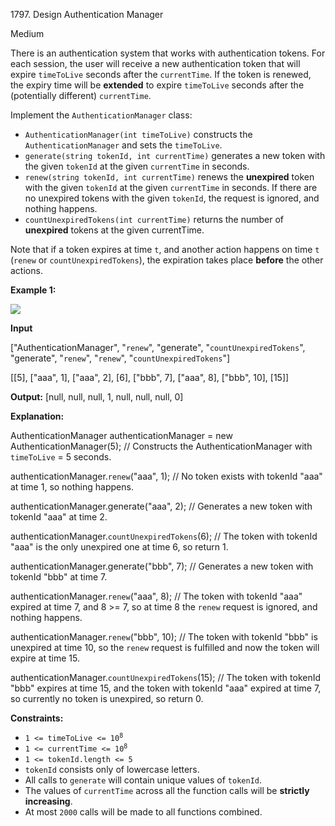 1797\. Design Authentication Manager

Medium

There is an authentication system that works with authentication tokens. For each session, the user will receive a new authentication token that will expire `timeToLive` seconds after the `currentTime`. If the token is renewed, the expiry time will be **extended** to expire `timeToLive` seconds after the (potentially different) `currentTime`.

Implement the `AuthenticationManager` class:

*   `AuthenticationManager(int timeToLive)` constructs the `AuthenticationManager` and sets the `timeToLive`.
*   `generate(string tokenId, int currentTime)` generates a new token with the given `tokenId` at the given `currentTime` in seconds.
*   `renew(string tokenId, int currentTime)` renews the **unexpired** token with the given `tokenId` at the given `currentTime` in seconds. If there are no unexpired tokens with the given `tokenId`, the request is ignored, and nothing happens.
*   `countUnexpiredTokens(int currentTime)` returns the number of **unexpired** tokens at the given currentTime.

Note that if a token expires at time `t`, and another action happens on time `t` (`renew` or `countUnexpiredTokens`), the expiration takes place **before** the other actions.

**Example 1:**

![](https://leetcode-in-java.github.io/src/main/java/g1701_1800/s1797_design_authentication_manager/copy-of-pc68_q2.png)

**Input**

["AuthenticationManager", "`renew`", "generate", "`countUnexpiredTokens`", "generate", "`renew`", "`renew`", "`countUnexpiredTokens`"]

[[5], ["aaa", 1], ["aaa", 2], [6], ["bbb", 7], ["aaa", 8], ["bbb", 10], [15]]

**Output:** [null, null, null, 1, null, null, null, 0]

**Explanation:**

AuthenticationManager authenticationManager = new AuthenticationManager(5); // Constructs the AuthenticationManager with `timeToLive` = 5 seconds.

authenticationManager.`renew`("aaa", 1); // No token exists with tokenId "aaa" at time 1, so nothing happens.

authenticationManager.generate("aaa", 2); // Generates a new token with tokenId "aaa" at time 2.

authenticationManager.`countUnexpiredTokens`(6); // The token with tokenId "aaa" is the only unexpired one at time 6, so return 1.

authenticationManager.generate("bbb", 7); // Generates a new token with tokenId "bbb" at time 7.

authenticationManager.`renew`("aaa", 8); // The token with tokenId "aaa" expired at time 7, and 8 >= 7, so at time 8 the `renew` request is ignored, and nothing happens.

authenticationManager.`renew`("bbb", 10); // The token with tokenId "bbb" is unexpired at time 10, so the `renew` request is fulfilled and now the token will expire at time 15.

authenticationManager.`countUnexpiredTokens`(15); // The token with tokenId "bbb" expires at time 15, and the token with tokenId "aaa" expired at time 7, so currently no token is unexpired, so return 0.

**Constraints:**

*   <code>1 <= timeToLive <= 10<sup>8</sup></code>
*   <code>1 <= currentTime <= 10<sup>8</sup></code>
*   `1 <= tokenId.length <= 5`
*   `tokenId` consists only of lowercase letters.
*   All calls to `generate` will contain unique values of `tokenId`.
*   The values of `currentTime` across all the function calls will be **strictly increasing**.
*   At most `2000` calls will be made to all functions combined.